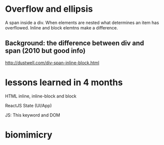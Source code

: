 # Overflow and ellipsis
A span inside a div. When elements are nested what determines an item has overflowed. Inline and block elemtns make a difference. 

## Background: the difference between div and span (2010 but good info)
http://dustwell.com/div-span-inline-block.html

# lessons learned in 4 months
HTML inline, inline-block and block

ReactJS State (UI/App)

JS: This keyword and DOM

# biomimicry
